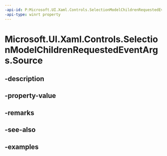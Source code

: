 ```yaml
---
-api-id: P:Microsoft.UI.Xaml.Controls.SelectionModelChildrenRequestedEventArgs.Source
-api-type: winrt property
---
```


<!-- Property syntax.
public object Source { get; }
-->

# Microsoft.UI.Xaml.Controls.SelectionModelChildrenRequestedEventArgs.Source

## -description

## -property-value

## -remarks

## -see-also

## -examples

